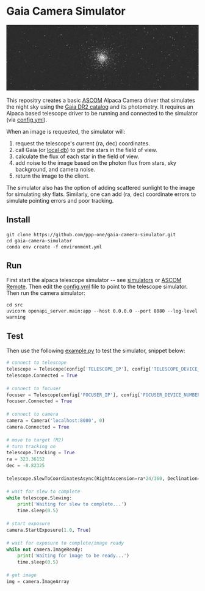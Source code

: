 
# Gaia Camera Simulator

![Example image](example.jpg)

This repositry creates a basic [ASCOM](https://www.ascom-standards.org/) Alpaca Camera driver that simulates the night sky using the [Gaia DR2 catalog](https://www.cosmos.esa.int/web/gaia/dr2) and its photometry.  It requires an Alpaca based telescope driver to be running and connected to the simulator (via [config.yml](src/config.yml)).

When an image is requested, the simulator will:
1. request the telescope's current (ra, dec) coordinates.
2. call Gaia (or [local db](https://github.com/ppp-one/gaia-tmass-sqlite)) to get the stars in the field of view.
3. calculate the flux of each star in the field of view.
4. add noise to the image based on the photon flux from stars, sky background, and camera noise.
5. return the image to the client.

The simulator also has the option of adding scattered sunlight to the image for simulating sky flats. Similarly, one can add (ra, dec) coordinate errors to simulate pointing errors and poor tracking.

## Install
```
git clone https://github.com/ppp-one/gaia-camera-simulator.git
cd gaia-camera-simulator
conda env create -f environment.yml
```

## Run

First start the alpaca telescope simulator -- see [simulators](https://github.com/ASCOMInitiative/ASCOM.Alpaca.Simulators) or [ASCOM Remote](https://github.com/ASCOMInitiative/ASCOMRemote). Then edit the [config.yml](src/config.yml) file to point to the telescope simulator.  Then run the camera simulator:

```
cd src
uvicorn openapi_server.main:app --host 0.0.0.0 --port 8080 --log-level warning
```

## Test

Then use the following [example.py](example.py) to test the simulator, snippet below:

```python
# connect to telescope
telescope = Telescope(config['TELESCOPE_IP'], config['TELESCOPE_DEVICE_NUMBER'])
telescope.Connected = True

# connect to focuser
focuser = Telescope(config['FOCUSER_IP'], config['FOCUSER_DEVICE_NUMBER'])
focuser.Connected = True

# connect to camera
camera = Camera('localhost:8080', 0)
camera.Connected = True

# move to target (M2)
# turn tracking on
telescope.Tracking = True
ra = 323.36152
dec = -0.82325
 
telescope.SlewToCoordinatesAsync(RightAscension=ra*24/360, Declination=dec)

# wait for slew to complete
while telescope.Slewing:
    print('Waiting for slew to complete...')
    time.sleep(0.5)

# start exposure
camera.StartExposure(1.0, True)

# wait for exposure to complete/image ready
while not camera.ImageReady:
    print('Waiting for image to be ready...')
    time.sleep(0.5)

# get image
img = camera.ImageArray
```
